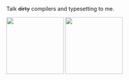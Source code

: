 Talk ~~dirty~~ compilers and typesetting to me.
<div float="left">
  <picture>
    <source
      srcset="https://github-readme-stats-sand-ten-25.vercel.app/api/top-langs/?username=LukasPietzschmann&layout=compact&langs_count=4&theme=dark"
      media="(prefers-color-scheme: dark)"
    />
    <source
      srcset="https://github-readme-stats-sand-ten-25.vercel.app/api/top-langs/?username=LukasPietzschmann&layout=compact&langs_count=4"
      media="(prefers-color-scheme: light), (prefers-color-scheme: no-preference)"
    />
    <img height=150 src="https://github-readme-stats-sand-ten-25.vercel.app/api/top-langs/?username=LukasPietzschmann&layout=compact&langs_count=4" />
  </picture>

  <picture>
    <source
      srcset="https://github-readme-stats-sand-ten-25.vercel.app/api?username=LukasPietzschmann&show_icons=true&custom_title=GitHub%20Stats&number_format=long&theme=dark&hide=prs,issues"
      media="(prefers-color-scheme: dark)"
    />
    <source
      srcset="https://github-readme-stats-sand-ten-25.vercel.app/api?username=LukasPietzschmann&show_icons=true&custom_title=GitHub%20Stats&number_format=long&hide=prs,issues"
      media="(prefers-color-scheme: light), (prefers-color-scheme: no-preference)"
    />
    <img height=150 src="https://github-readme-stats-sand-ten-25.vercel.app/api?username=LukasPietzschmann&show_icons=true&custom_title=GitHub%20Stats&number_format=long&hide=prs,issues" />
  </picture>
</div>
